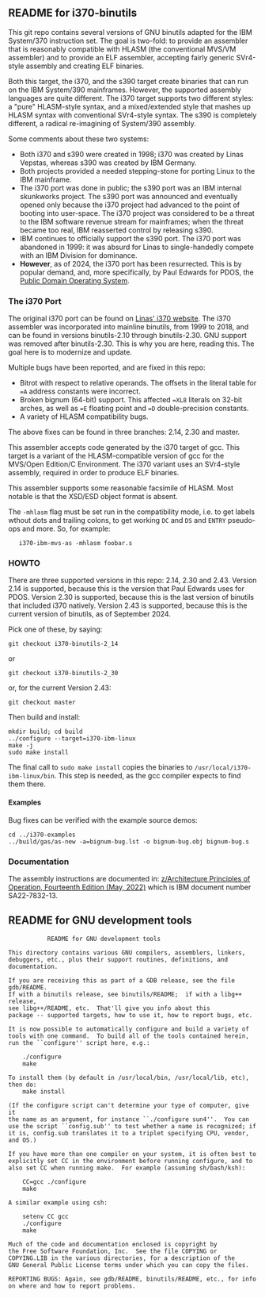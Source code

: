 README for i370-binutils
------------------------
This git repo contains several versions of GNU binutils adapted for
the IBM System/370 instruction set. The goal is two-fold: to provide
an assembler that is reasonably compatible with HLASM (the conventional
MVS/VM assembler) and to provide an ELF assembler, accepting fairly
generic SVr4-style assembly and creating ELF binaries.

Both this target, the i370, and the s390 target create binaries that can
run on the IBM System/390 mainframes. However, the supported assembly
languages are quite different. The i370 target supports two different
styles: a "pure" HLASM-style syntax, and a mixed/extended style that
mashes up HLASM syntax with conventional SVr4-style syntax. The s390 is
completely different, a radical re-imagining of System/390 assembly.

Some comments about these two systems:
* Both i370 and s390 were created in 1998; i370 was created by Linas
  Vepstas, whereas s390 was created by IBM Germany.
* Both projects provided a needed stepping-stone for porting Linux to
  the IBM mainframe.
* The i370 port was done in public; the s390 port was an IBM internal
  skunkworks project. The s390 port was announced and eventually opened
  only because the i370 project had advanced to the point of booting
  into user-space. The i370 project was considered to be a threat to
  the IBM software revenue stream for mainframes; when the threat became
  too real, IBM reasserted control by releasing s390.
* IBM continues to officially support the s390 port. The i370 port was
  abandoned in 1999: it was absurd for Linas to single-handedly compete
  with an IBM Division for dominance.
* __However__, as of 2024, the i370 port has been resurrected. This is
  by popular demand, and, more specifically, by Paul Edwards for PDOS,
  the [Public Domain Operating System](http://www.pdos.org).

### The i370 Port
The original i370 port can be found on
[Linas' i370 website](https://linas.org/linux/i370/i370.html). The i370
assembler was incorporated into mainline binutils, from 1999 to 2018,
and can be found in versions binutils-2.10 through binutils-2.30. GNU
support was removed after binutils-2.30. This is why you are here,
reading this. The goal here is to modernize and update.

Multiple bugs have been reported, and are fixed in this repo:
* Bitrot with respect to relative operands. The offsets in the literal
  table for `=A` address constants were incorrect.
* Broken bignum (64-bit) support. This affected `=XL8` literals on
  32-bit arches, as well as `=E` floating point and `=D`
  double-precision constants.
* A variety of HLASM compatibility bugs.

The above fixes can be found in three branches: 2.14, 2.30 and master.

This assembler accepts code generated by the i370 target of gcc. This
target is a variant of the HLASM-compatible version of gcc for the
MVS/Open Edition/C Environment. The i370 variant uses an SVr4-style
assembly, required in order to produce ELF binaries.

This assembler supports some reasonable facsimile of HLASM.
Most notable is that the XSD/ESD object format is absent.

The `-mhlasm` flag must be set run in the compatibility mode,
i.e. to get labels wthout dots and trailing colons, to get working
`DC` and `DS` and `ENTRY` pseudo-ops and more.  So, for example:
```
   i370-ibm-mvs-as -mhlasm foobar.s
```

### HOWTO
There are three supported versions in this repo: 2.14, 2.30 and 2.43.
Version 2.14 is supported, because this is the version that Paul Edwards
uses for PDOS. Version 2.30 is supported, because this is the last
version of binutils that included i370 natively. Version 2.43 is
supported, because this is the current version of binutils, as of
September 2024.

Pick one of these, by saying:
```
git checkout i370-binutils-2_14
```
or
```
git checkout i370-binutils-2_30
```
or, for the current Version 2.43:
```
git checkout master
```

Then build and install:
```
mkdir build; cd build
../configure --target=i370-ibm-linux
make -j
sudo make install
```

The final call to `sudo make install` copies the binaries to
`/usr/local/i370-ibm-linux/bin`. This step is needed, as the gcc
compiler expects to find them there.


#### Examples
Bug fixes can be verified with the example source demos:
```
cd ../i370-examples
../build/gas/as-new -a=bignum-bug.lst -o bignum-bug.obj bignum-bug.s
```


### Documentation
The assembly instructions are documented in:
[z/Architecture Principles of Operation, Fourteenth Edition (May,
2022)](https://www.ibm.com/docs/en/module_1678991624569/pdf/SA22-7832-13.pdf)
which is IBM document number SA22-7832-13.

README for GNU development tools
--------------------------------
```
		   README for GNU development tools

This directory contains various GNU compilers, assemblers, linkers,
debuggers, etc., plus their support routines, definitions, and documentation.

If you are receiving this as part of a GDB release, see the file gdb/README.
If with a binutils release, see binutils/README;  if with a libg++ release,
see libg++/README, etc.  That'll give you info about this
package -- supported targets, how to use it, how to report bugs, etc.

It is now possible to automatically configure and build a variety of
tools with one command.  To build all of the tools contained herein,
run the ``configure'' script here, e.g.:

	./configure
	make

To install them (by default in /usr/local/bin, /usr/local/lib, etc),
then do:
	make install

(If the configure script can't determine your type of computer, give it
the name as an argument, for instance ``./configure sun4''.  You can
use the script ``config.sub'' to test whether a name is recognized; if
it is, config.sub translates it to a triplet specifying CPU, vendor,
and OS.)

If you have more than one compiler on your system, it is often best to
explicitly set CC in the environment before running configure, and to
also set CC when running make.  For example (assuming sh/bash/ksh):

	CC=gcc ./configure
	make

A similar example using csh:

	setenv CC gcc
	./configure
	make

Much of the code and documentation enclosed is copyright by
the Free Software Foundation, Inc.  See the file COPYING or
COPYING.LIB in the various directories, for a description of the
GNU General Public License terms under which you can copy the files.

REPORTING BUGS: Again, see gdb/README, binutils/README, etc., for info
on where and how to report problems.
```
